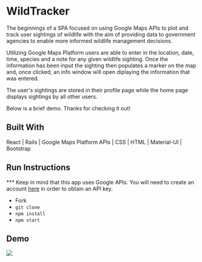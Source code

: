 # WildTracker 
The beginnings of a SPA focused on using Google Maps APIs to plot and track user sightings of wildlife with the aim of providing data to government agencies to enable more informed wildlife management decisions. 

Utilizing Google Maps Platform users are able to enter in the location, date, time, species and a note for any given wildlife sighting. Once the information has been input the sighting then populates a marker on the map and, once clicked, an info window will open diplaying the information that was entered.

The user's sightings are stored in their profile page while the home page displays sightings by all other users. 

Below is a brief demo. Thanks for checking it out!

## Built With
React | Rails | Google Maps Platform APIs | CSS | HTML | Material-UI | Bootstrap 

## Run Instructions
*** Keep in mind that this app uses Google APIs. You will need to create an account [here](https://cloud.google.com/maps-platform/) in order to obtain an API key.

- Fork
- `git clone`
- `npm install`
- `npm start`

## Demo
<img src="demo1.gif">


